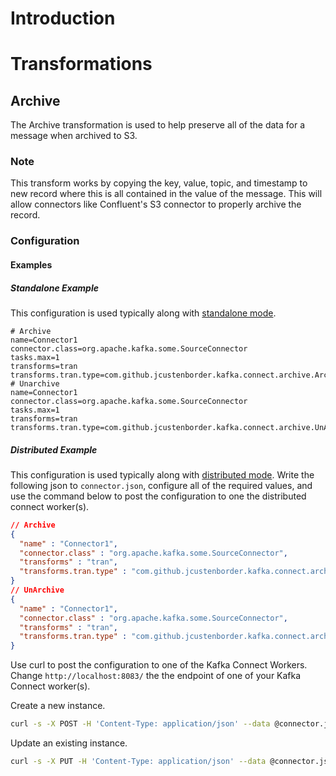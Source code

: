 
# Introduction



# Transformations


## Archive

The Archive transformation is used to help preserve all of the data for a message when archived to S3.




### Note

This transform works by copying the key, value, topic, and timestamp to new record where this is all contained in the value of the message. This will allow connectors like Confluent's S3 connector to properly archive the record.


### Configuration


#### Examples

##### Standalone Example

This configuration is used typically along with [standalone mode](http://docs.confluent.io/current/connect/concepts.html#standalone-workers).

```properties
# Archive
name=Connector1
connector.class=org.apache.kafka.some.SourceConnector
tasks.max=1
transforms=tran
transforms.tran.type=com.github.jcustenborder.kafka.connect.archive.Archive
# Unarchive
name=Connector1
connector.class=org.apache.kafka.some.SourceConnector
tasks.max=1
transforms=tran
transforms.tran.type=com.github.jcustenborder.kafka.connect.archive.UnArchive
```

##### Distributed Example

This configuration is used typically along with [distributed mode](http://docs.confluent.io/current/connect/concepts.html#distributed-workers).
Write the following json to `connector.json`, configure all of the required values, and use the command below to
post the configuration to one the distributed connect worker(s).

```json
// Archive
{
  "name" : "Connector1",
  "connector.class" : "org.apache.kafka.some.SourceConnector",
  "transforms" : "tran",
  "transforms.tran.type" : "com.github.jcustenborder.kafka.connect.archive.Archive"
}
// UnArchive
{
  "name" : "Connector1",
  "connector.class" : "org.apache.kafka.some.SourceConnector",
  "transforms" : "tran",
  "transforms.tran.type" : "com.github.jcustenborder.kafka.connect.archive.UnArchive"
}
```

Use curl to post the configuration to one of the Kafka Connect Workers. Change `http://localhost:8083/` the the endpoint of
one of your Kafka Connect worker(s).

Create a new instance.
```bash
curl -s -X POST -H 'Content-Type: application/json' --data @connector.json http://localhost:8083/connectors
```

Update an existing instance.
```bash
curl -s -X PUT -H 'Content-Type: application/json' --data @connector.json http://localhost:8083/connectors/TestSinkConnector1/config
```


